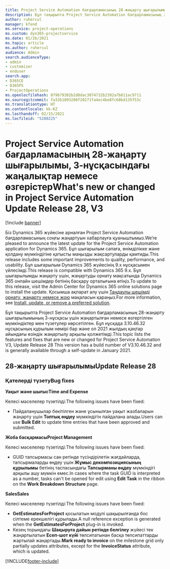 ```yaml
---
title: Project Service Automation бағдарламасының 28-жаңарту шығарылымы, 3-нұсқасындағы жаңалықтар немесе өзгерістер
description: Бұл тақырыпта Project Service Automation бағдарламасының 28-жаңарту шығарылымының 3-нұсқасындағы қолжетімді мүмкіндіктер мен түзетулер берілген.
author: ruhercul
manager: kfend
ms.service: project-operations
ms.custom: dyn365-projectservice
ms.date: 01/26/2021
ms.topic: article
ms.author: ruhercul
audience: Admin
search.audienceType:
- admin
- customizer
- enduser
search.app:
- D365CE
- D365PS
- ProjectOperations
ms.openlocfilehash: 079679302b2d8dac3074732b2392a7b811ac9711
ms.sourcegitcommit: fa32b1893286f20271fa4ec4be8fc68bd135f53c
ms.translationtype: HT
ms.contentlocale: kk-KZ
ms.lasthandoff: 02/15/2021
ms.locfileid: "5280225"
---
```

# <a name="whats-new-or-changed-in-project-service-automation-update-release-28-v3"></a><span data-ttu-id="d730e-103">Project Service Automation бағдарламасының 28-жаңарту шығарылымы, 3-нұсқасындағы жаңалықтар немесе өзгерістер</span><span class="sxs-lookup"><span data-stu-id="d730e-103">What's new or changed in Project Service Automation Update Release 28, V3</span></span>

[!include [banner](../includes/psa-now-project-operations.md)]

<span data-ttu-id="d730e-104">Біз Dynamics 365 жүйесіне арналған Project Service Automation бағдарламасының соңғы жаңартуын хабарлауға қуаныштымыз.</span><span class="sxs-lookup"><span data-stu-id="d730e-104">We’re pleased to announce the latest update for the Project Service Automation application for Dynamics 365.</span></span> <span data-ttu-id="d730e-105">Бұл шығарылым сапаға, өнімділікке және қолдану мүмкіндігіне қатысты маңызды жақсартуларды қамтиды.</span><span class="sxs-lookup"><span data-stu-id="d730e-105">This release includes some important improvements to quality, performance, and usability.</span></span> <span data-ttu-id="d730e-106">Бұл шығарылым Dynamics 365 жүйесінің 9.x нұсқасымен үйлесімді.</span><span class="sxs-lookup"><span data-stu-id="d730e-106">This release is compatible with Dynamics 365 9.x.</span></span> <span data-ttu-id="d730e-107">Бұл шығарылымды жаңарту үшін, жаңартуды орнату мақсатында Dynamics 365 онлайн шешімдер бетінің басқару орталығына өтіңіз.</span><span class="sxs-lookup"><span data-stu-id="d730e-107">To update to this release, visit the Admin Center for Dynamics 365 online solutions page to install the update.</span></span> <span data-ttu-id="d730e-108">Қосымша ақпарат алу үшін [Таңдаулы шешімді орнату, жаңарту немесе жою](https://docs.microsoft.com/power-platform/admin/install-remove-preferred-solution) мақаласын қараңыз.</span><span class="sxs-lookup"><span data-stu-id="d730e-108">For more information, see [Install, update, or remove a preferred solution](https://docs.microsoft.com/power-platform/admin/install-remove-preferred-solution).</span></span>

<span data-ttu-id="d730e-109">Бұл тақырыпта Project Service Automation бағдарламасының 28-жаңарту шығарылымының 3-нұсқасы үшін жаңартылған немесе өзгертілген мүмкіндіктер мен түзетулер көрсетілген. Бұл нұсқада 3.10.46.32 нұсқасының құрылым нөмірі бар және ол 2021 жылдың қаңтар айындағы өзіндік жаңартылу арқылы қолжетімді.</span><span class="sxs-lookup"><span data-stu-id="d730e-109">This topic lists the features and fixes that are new or changed for Project Service Automation V3, Update Release 28 This version has a build number of V3.10.46.32 and is generally available through a self-update in January 2021.</span></span>

## <a name="update-release-28"></a><span data-ttu-id="d730e-110">28-жаңарту шығарылымы</span><span class="sxs-lookup"><span data-stu-id="d730e-110">Update Release 28</span></span>

### <a name="bug-fixes"></a><span data-ttu-id="d730e-111">Қателерді түзету</span><span class="sxs-lookup"><span data-stu-id="d730e-111">Bug fixes</span></span>

<span data-ttu-id="d730e-112">**Уақыт және шығыс**</span><span class="sxs-lookup"><span data-stu-id="d730e-112">**Time and Expense**</span></span>

<span data-ttu-id="d730e-113">Келесі мәселелер түзетілді:</span><span class="sxs-lookup"><span data-stu-id="d730e-113">The following issues have been fixed:</span></span>

- <span data-ttu-id="d730e-114">Пайдаланушылар бекітілген және ұсынылған уақыт жазбаларын жаңарту үшін **Топтық өңдеу** мүмкіндігін пайдалана алады.</span><span class="sxs-lookup"><span data-stu-id="d730e-114">Users can use **Bulk Edit** to update time entries that have been approved and submitted.</span></span>

<span data-ttu-id="d730e-115">**Жоба басқармасы**</span><span class="sxs-lookup"><span data-stu-id="d730e-115">**Project Management**</span></span>

<span data-ttu-id="d730e-116">Келесі мәселелер түзетілді:</span><span class="sxs-lookup"><span data-stu-id="d730e-116">The following issues have been fixed:</span></span>

- <span data-ttu-id="d730e-117">GUID тапсырмасы сан ретінде түсіндірілетін жағдайларда, тапсырмаларды өңдеу үшін **Жұмыс декомпозициясының құрылымы** бетінің таспасындағы **Тапсырманы өңдеу** мүмкіндігі арқылы ашу мүмкін емес.</span><span class="sxs-lookup"><span data-stu-id="d730e-117">In cases where the task GUID is interpreted as a number, tasks can't be opened for edit using **Edit Task** in the ribbon on the **Work Breakdown Structure** page.</span></span>

<span data-ttu-id="d730e-118">**Sales**</span><span class="sxs-lookup"><span data-stu-id="d730e-118">**Sales**</span></span>

<span data-ttu-id="d730e-119">Келесі мәселелер түзетілді:</span><span class="sxs-lookup"><span data-stu-id="d730e-119">The following issues have been fixed:</span></span>

- <span data-ttu-id="d730e-120">**GetEstimatesForProject** қосылатын модулі шақырылғанда бос сілтеме ерекшелігі құрылады.</span><span class="sxs-lookup"><span data-stu-id="d730e-120">A null reference exception is generated when the **GetEstimatesForProject** plug-in is invoked.</span></span>
- <span data-ttu-id="d730e-121">Кезең торындағы **Шақыруға дайын ретінде белгілеу** жүйесі тек жаңартылатын **Есеп-шот күйі** төлсипатынан басқа төлсипаттарды жартылай жаңартады.</span><span class="sxs-lookup"><span data-stu-id="d730e-121">**Mark ready to invoice** on the milestone grid only partially updates attributes, except for the **InvoiceStatus** attribute, which is updated.</span></span>



[!INCLUDE[footer-include](../includes/footer-banner.md)]